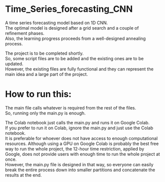 # Time_Series_forecasting_CNN
A time series forecasting model based on 1D CNN.  
The optimal model is designed after a grid search and a couple of refinement phases.  
Also, the learning progress proceeds from a well-designed annealing process.  

The project is to be completed shortly.  
So, some script files are to be added and the existing ones are to be updated.  
However, the existing files are fully functional and they can represent the main idea and a large part of the project.  

# How to run this:  
The main file calls whatever is required from the rest of the files.  
So, running only the main.py is enough.  

The Colab notebook just calls the main.py and runs it on Google Colab.  
If you prefer to run it on Colab, ignore the main.py and just use the Colab notebook.  
It is preferable for whoever does not have access to enough computational resources.
Although using a GPU on Google Colab is probably the best free way to run the whole project, the 12-hour time restriction, applied by Google, does not provide users with enough time to run the whole project at once.  
However, the main.py file is designed in that way, so everyone can easily break the entire process down into smaller partitions and concatenate the results at the end.
